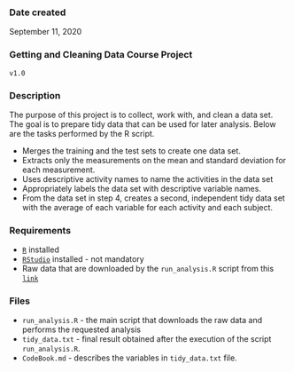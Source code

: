 ### Date created
September 11, 2020

### Getting and Cleaning Data Course Project
`v1.0`

<!-- ---------------------------------------------------------------------- -->

### Description

The purpose of this project is to collect, work with, and clean a data set. The goal is to prepare tidy data that can be used for later analysis.
Below are the tasks performed by the R script.

- Merges the training and the test sets to create one data set.
- Extracts only the measurements on the mean and standard deviation for each measurement.
- Uses descriptive activity names to name the activities in the data set
- Appropriately labels the data set with descriptive variable names.
- From the data set in step 4, creates a second, independent tidy data set with the average of each variable for each activity and each subject.


### Requirements
- [`R`][Rlink] installed
- [`RStudio`][RStudiolink] installed - not mandatory
- Raw data that are downloaded by the `run_analysis.R` script from this [`link`][rawLink]


### Files
- `run_analysis.R` - the main script that downloads the raw data and performs the requested analysis
- `tidy_data.txt` - final result obtained after the execution of the script `run_analysis.R`.
- `CodeBook.md` - describes the variables in  `tidy_data.txt` file.



 <!--  links -->

 [Rlink]: <https://www.r-project.org/>
 [RStudiolink]: <https://rstudio.com/>
 [rawLink]: <https://d396qusza40orc.cloudfront.net/getdata%2Fprojectfiles%2FUCI%20HAR%20Dataset.zip>
